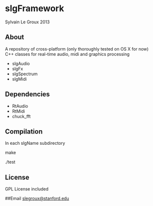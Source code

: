 #  slgFramework
Sylvain Le Groux 2013


## About

A repository of cross-platform (only thoroughly tested on OS X for now) C++ classes for real-time audio, midi and graphics processing

* slgAudio
* slgFx
* slgSpectrum
* slgMidi

## Dependencies

* RtAudio
* RtMidi
* chuck_fft

## Compilation
In each slgName subdirectory

make

./test

## License
GPL License included

##Email
<slegroux@stanford.edu>

